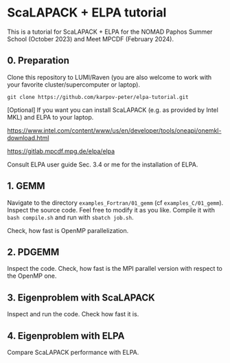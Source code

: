 # ScaLAPACK + ELPA tutorial
This is a tutorial for ScaLAPACK + ELPA for the NOMAD Paphos Summer School (October 2023) and Meet MPCDF (February 2024).

<!---
Comment out
Put your results here: https://docs.google.com/spreadsheets/d/1FD75iSKrf6438bSJUN87SQceCXCQu0beVrNSJtkgZAY/edit?pli=1#gid=0
-->

## 0. Preparation

Clone this repository to LUMI/Raven (you are also welcome to work with your favorite cluster/supercomputer or laptop).
```
git clone https://github.com/karpov-peter/elpa-tutorial.git
```

[Optional] If you want you can install ScaLAPACK (e.g. as provided by Intel MKL) and ELPA to your laptop.

https://www.intel.com/content/www/us/en/developer/tools/oneapi/onemkl-download.html

https://gitlab.mpcdf.mpg.de/elpa/elpa

Consult ELPA user guide Sec. 3.4 or me for the installation of ELPA.

## 1. GEMM

Navigate to the directory ```examples_Fortran/01_gemm``` (cf ```examples_C/01_gemm```). Inspect the source code. Feel free to modify it as you like. Compile it with `bash compile.sh` and run with `sbatch job.sh`.

Check, how fast is OpenMP parallelization.

## 2. PDGEMM

Inspect the code. Check, how fast is the MPI parallel version with respect to the OpenMP one.

## 3. Eigenproblem with ScaLAPACK

Inspect and run the code. Check how fast it is.

## 4. Eigenproblem with ELPA

Compare ScaLAPACK performance with ELPA.


